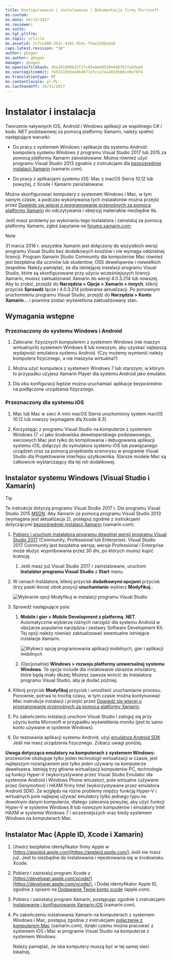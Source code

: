```yaml
---
title: Konfigurowanie i instalowanie | Dokumentacja firmy Microsoft
ms.custom: 
ms.date: 04/13/2017
ms.reviewer: 
ms.suite: 
ms.tgt_pltfrm: 
ms.topic: article
ms.assetid: 2cfcad00-352c-4161-814c-f5ae32d8ada8
caps.latest.revision: "16"
author: ghogen
ms.author: ghogen
manager: ghogen
ms.openlocfilehash: dba101890bd2f27c85e8e6053944d8781fa03ed4
ms.sourcegitcommit: f40311056ea0b4677efcca74a285dbb0ce0e7974
ms.translationtype: MT
ms.contentlocale: pl-PL
ms.lasthandoff: 10/31/2017
---
```

# <a name="setup-and-install"></a>Instalator i instalacja
Tworzenie natywnych iOS, Android i Windows aplikacji ze wspólnego C# / kodu .NET podstawowej za pomocą platformy Xamarin, należy spełnić następujące warunki:  
  
-   Do pracy z systemem Windows i aplikacje dla systemu Android: komputera systemu Windows z programu Visual Studio 2017 lub 2015 za pomocą platformy Xamarin zainstalowane. Można również użyć programu Visual Studio 2013 zgodnie z instrukcjami dla [bezpośredniej instalacji Xamarin](https://developer.xamarin.com/guides/cross-platform/getting_started/requirements/#install) (xamarin.com). 
  
-   Do pracy z aplikacjami systemu iOS: Mac z macOS Sierra 10.12 lub powyżej, z Xcode i Xamarin zainstalowane.  
  
 Można skonfigurować komputery z systemem Windows i Mac, w tym samym czasie, a podczas wykonywania tych instalatorów można przejść przez [Dowiedz się więcej o programowanie przenośnych za pomocą platformy Xamarin](../cross-platform/learn-about-mobile-development-with-xamarin.md) do odczytywania i obejrzyj materiałów niezbędne tła.  
 
Jeśli masz problemy po wykonaniu tego Instalatora i zainstaluj za pomocą platformy Xamarin, zgłoś zapytanie na [forums.xamarin.com](http://forums.xamarin.com/).
  
> [!NOTE]
>  31 marca 2016 r. wszystkie Xamarin jest dołączony do wszystkich wersji programu Visual Studio bez dodatkowych kosztów i nie wymaga oddzielnej licencji. Program Xamarin Studio Community dla komputerów Mac również jest bezpłatna dla uczniów lub studentów, OSS deweloperów i niewielkich zespołów. Należy pamiętać, że dla istniejącej instalacji programu Visual Studio, które są skonfigurowane przy użyciu wcześniejszych licencji Xamarin, musisz zaktualizować Xamarin do wersji 4.0.3.214 lub nowszej. Aby to zrobić, przejdź do **Narzędzia > Opcje > Xamarin > innych**, kliknij przycisk **Sprawdź** łącze i 4.0.3.214 pobierania aktualizacji. Po ponownym uruchomieniu programu Visual Studio, przejdź do **Narzędzia > Konto Xamarin...**  i powinna zostać wyświetlona zaktualizowany stan.  
  
##  <a name="prereq"></a>Wymagania wstępne  
  
###  <a name="for-targeting-windows-and-android"></a>Przeznaczony do systemu Windows i Android 
  
1.  Zalecane: fizycznych komputerem z systemem Windows (nie maszyn wirtualnych) systemem Windows 8 lub nowszym, aby uzyskać najlepszą wydajność emulatora systemu Android. (Czy możemy wymienić należy komputera fizycznego, a nie maszyna wirtualna?)  
  
2.  Można użyć komputera z systemem Windows 7 lub starszym, w którym to przypadku użyjesz Xamarin Player dla systemu Android jako emulator. 
    
3. Dla obu konfiguracji będzie można uruchamiać aplikacje bezpośrednio na podłączone urządzenia fizycznego.  
  
### <a name="for-targeting-ios"></a>Przeznaczony dla systemu iOS  
  
1.  Mac lub Mac w sieci A mini macOS Sierra uruchomiony system macOS 10.12 lub nowszy (wymagane dla Xcode 8.3).  
  
2.  Korzystając z programu Visual Studio na komputerze z systemem Windows (7 +) jako środowiska deweloperskiego podstawowego, sieciowych Mac jest tylko do kompilowania i debugowania aplikacji systemu iOS, dołączyć do symulatora systemu iOS lub powiązanego urządzeń oraz za pomocą projektanta scenorysu w programie Visual Studio dla Projektowanie interfejsu użytkownika. Starsze modele Mac są całkowicie wystarczający dla tej roli dodatkowej.  
  
##  <a name="windows"></a>Instalator systemu Windows (Visual Studio i Xamarin)  
  
> [!TIP]
>  Te instrukcje dotyczą programu Visual Studio 2017 r. Dla programu Visual Studio 2015 [MSDN](https://msdn.microsoft.com/en-us/library/mt613162.aspx). Aby Xamarin za pomocą programu Visual Studio 2013 (wymagana jest aktualizacja 2), postępuj zgodnie z instrukcjami dotyczącymi [bezpośredniej instalacji Xamarin](https://developer.xamarin.com/guides/cross-platform/getting_started/requirements/#install) (xamarin.com).  
  
1.  [Pobierz i uruchom Instalatora programu dowolnej wersji programu Visual Studio 2017](https://www.visualstudio.com/downloads/) (Community, Professional lub Enterprise). Visual Studio 2017 Community jest bezpłatna wersja; wersje Professional i Enterprise może służyć wypróbowania przez 30 dni, po których musisz kupić licencję.  
  
    1.  Jeśli masz już Visual Studio 2017 r zainstalowane, uruchom **Instalator programu Visual Studio** z **Start** menu.
  
2.  W ramach Instalatora, kliknij przycisk **dodatkowymi opcjami** przycisk (trzy paski ikona) _obok pozycji_ **uruchamianie** wybierz **Modyfikuj**.:  
  
     ![Wybranie opcji Modyfikuj w instalacji programu Visual Studio](../cross-platform/media/cross-plat-xamarin-setup-1a.png "na wiele różnych Xamarin konfiguracji 1")  
  
3.  Sprawdź następujące pola:  
  
    1.  **Mobile i gier > Mobile Development z platformą .NET**. Automatycznie wybierze różnych narzędzi dla systemu Android w obszarze popularne narzędzia i zestawy Software Development Kit. Tej opcji należy również zaktualizować ewentualne istniejące instalacje Xamarin.  
  
         ![Wybierz opcję programowania aplikacji mobilnych, gier i aplikacji mobilnych](../cross-platform/media/cross-plat-xamarin-setup-2a.png "na wiele różnych Xamarin Instalatora 2")  
  
    2. (Opcjonalnie) **Windows > rozwoju platformy uniwersalnej systemu Windows**. Te opcje include dla instalowanie obrazów emulatory, które będą miały dłużej; Możesz zawsze wrócić do Instalatora programu Visual Studio, aby je dodać później. 
  
4.  Kliknij przycisk **Modyfikuj** przycisk i umożliwić uruchamianie procesu. Ponownie, potrwa to trochę czasu, w tym czasie można kontynuować Mac instrukcje instalacji i przejść przez [Dowiedz się więcej o programowanie przenośnych za pomocą platformy Xamarin](../cross-platform/learn-about-mobile-development-with-xamarin.md).  
  
5.  Po zakończeniu instalacji uruchom Visual Studio i zaloguj się przy użyciu konta Microsoft w przypadku wyświetlenia monitu (jest to samo konto używane w systemie Windows).  
      
6.  Do testowania aplikacji systemu Android, użyj [emulatora Android SDK](https://developer.xamarin.com/guides/android/deployment,_testing,_and_metrics/debug-on-emulator/android-sdk-emulator/) Jeśli nie masz urządzenia fizycznego. Zobacz uwagi poniżej.  
  
 **Uwaga dotycząca emulatory na komputerach z systemem Windows:** procesorów obsługuje tylko jeden technologii wirtualizacji w czasie, jest najlepszym rozwiązaniem jest tylko jeden używany na komputerze dewelopera. Istnieją trzy główne wirtualizacji komputerów PC, technologie są funkcji Hyper-V (wykorzystywane przez Visual Studio Emulator dla systemów Android i Windows Phone emulator), pole wirtualne (używane przez Genymotion) i HAXM firmy Intel (wykorzystywane przez emulatora Android SDK). Ze względu na różne problemy między funkcją Hyper-V i wirtualnych pole najlepiej używać emulatory tylko jednego typu na dowolnym danym komputerze, dlatego zalecenia powyżej, aby użyć funkcji Hyper-V w systemie Windows 8 lub nowszym komputerów i emulatory Intel HAXM w systemie Windows 7 i wcześniejszych oraz kiedy systemem Windows na komputerach Mac.  
  
##  <a name="mac"></a>Instalator Mac (Apple ID, Xcode i Xamarin)  
  
1.  Utwórz bezpłatne identyfikator firmy Apple w [https://appleid.apple.com](https://appleid.apple.com/) Jeśli nie masz już. Jest to niezbędne do instalowania i rejestrowania się w środowisku Xcode.  
  
2.  Pobierz i zainstaluj program Xcode z [https://developer.apple.com/xcode/](https://developer.apple.com/xcode/), i Dodaj identyfikator Apple ID, zgodnie z opisem na [Dodawanie Twoje konto xcode](https://developer.apple.com/library/content/documentation/IDEs/Conceptual/AppStoreDistributionTutorial/AddingYourAccounttoXcode/AddingYourAccounttoXcode.html#//apple_ref/doc/uid/TP40013839-CH40-SW1) (apple.com).  
  
3.  Pobierz i zainstaluj program Xamarin, postępując zgodnie z instrukcjami [Instalowanie i konfigurowanie Xamarin.iOS](http://developer.xamarin.com/guides/ios/getting_started/installation/mac/) (xamarin.com).  
  
4.  Po zakończeniu instalowania Xamarin na komputerach z systemem Windows i Mac, postępuj zgodnie z instrukcjami [połączenie z komputerem Mac](http://developer.xamarin.com/guides/ios/getting_started/installation/windows/xamarin-mac-agent/) (xamarin.com), dzięki czemu można pracować z systemem iOS i Mac w programie Visual Studio na komputerze z systemem Windows.  
  
     Należy pamiętać, że oba komputery muszą być w tej samej sieci lokalnej.